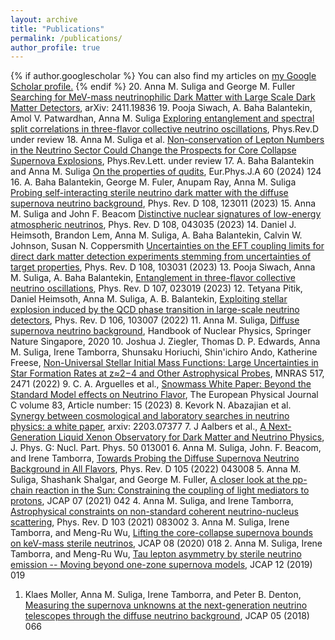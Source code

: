 ```yaml
---
layout: archive
title: "Publications"
permalink: /publications/
author_profile: true
---
```


{% if author.googlescholar %}
  You can also find my articles on <u><a href="{{author.googlescholar}}">my Google Scholar profile</a>.</u>
{% endif %}
20. Anna M. Suliga and George M. Fuller [Searching for MeV-mass neutrinophilic Dark Matter with Large Scale Dark Matter Detectors](https://inspirehep.net/literature/2854063), arXiv: 2411.19836
19. Pooja Siwach, A. Baha Balantekin,  Amol V. Patwardhan, Anna M. Suliga [Exploring entanglement and spectral split correlations in three-flavor collective neutrino oscillations](https://inspirehep.net/literature/2846754), Phys.Rev.D under review
18. Anna M. Suliga et al. [Non-conservation of Lepton Numbers in the Neutrino Sector Could Change the Prospects for Core Collapse Supernova Explosions](https://inspirehep.net/literature/2836619), Phys.Rev.Lett. under review
17. A. Baha Balantekin and Anna M. Suliga [On the properties of qudits](https://inspirehep.net/literature/2789188), Eur.Phys.J.A 60 (2024) 124
16. A. Baha Balantekin, George M. Fuler, Anupam Ray, Anna M. Suliga [Probing self-interacting sterile neutrino dark matter with the diffuse supernova neutrino background](https://inspirehep.net/literature/2708784), Phys. Rev. D 108, 123011 (2023)
15. Anna M. Suliga and John F. Beacom [Distinctive nuclear signatures of low-energy atmospheric neutrinos](https://inspirehep.net/literature/2669859), Phys. Rev. D 108, 043035 (2023)
14. Daniel J. Heimsoth, Brandon Lem, Anna M. Suliga, A. Baha Balantekin,  Calvin W. Johnson, Susan N. Coppersmith [Uncertainties on the EFT coupling limits for direct dark matter detection experiments stemming from uncertainties of target properties](https://inspirehep.net/literature/2660198), Phys. Rev. D 108, 103031 (2023)
13. Pooja Siwach, Anna M. Suliga, A. Baha Balantekin, [Entanglement in three-flavor collective neutrino oscillations](https://inspirehep.net/literature?q=find%20eprint%202211.07678), Phys. Rev. D 107, 023019 (2023)
12. Tetyana Pitik, Daniel Heimsoth, Anna M. Suliga, A. B. Balantekin, [Exploiting stellar explosion induced by the QCD phase transition in large-scale neutrino detectors](https://inspirehep.net/literature?q=find%20eprint%202208.14469), Phys. Rev. D 106, 103007 (2022)
11. Anna M. Suliga, [Diffuse supernova neutrino background](https://inspirehep.net/literature?q=find%20eprint%202207.09632), Handbook of Nuclear Physics, Springer Nature Singapore, 2020
10. Joshua J. Ziegler, Thomas D. P. Edwards, Anna M. Suliga, Irene Tamborra, Shunsaku Horiuchi, Shin'ichiro Ando, Katherine Freese, [Non-Universal Stellar Initial Mass Functions: Large Uncertainties in Star Formation Rates at z≈2−4 and Other Astrophysical Probes](https://inspirehep.net/literature?q=find%20eprint%202205.07845), MNRAS 517, 2471 (2022)
9. C. A. Arguelles et al., [Snowmass White Paper: Beyond the Standard Model effects on Neutrino Flavor](https://inspirehep.net/literature?q=find%20eprint%202203.10811), The European Physical Journal C volume 83, Article number: 15 (2023)
8. Kevork N. Abazajian et al. [Synergy between cosmological and laboratory searches in neutrino physics: a white paper](https://inspirehep.net/literature?q=find%20eprint%202203.07377), arxiv: 2203.07377
7. J Aalbers et al., [A Next-Generation Liquid Xenon Observatory for Dark Matter and Neutrino Physics](https://inspirehep.net/literature?q=find%20eprint%202203.02309), J. Phys. G: Nucl. Part. Phys. 50 013001
6. Anna M. Suliga, John. F. Beacom, and Irene Tamborra, [Towards Probing the Diffuse Supernova Neutrino Background in All Flavors](https://inspirehep.net/literature/1992973), Phys. Rev. D 105 (2022) 043008
5. Anna M. Suliga, Shashank Shalgar, and George M. Fuller, [A closer look at the pp-chain reaction in the Sun: Constraining the coupling of light mediators to protons](https://inspirehep.net/literature/1837832), JCAP 07 (2021) 042
4. Anna M. Suliga, and Irene Tamborra, [Astrophysical constraints on non-standard coherent neutrino-nucleus scattering](https://inspirehep.net/literature/1826617), Phys. Rev. D 103 (2021) 083002 
3. Anna M. Suliga, Irene Tamborra, and Meng-Ru Wu, [Lifting the core-collapse supernova bounds on keV-mass sterile neutrinos](https://inspirehep.net/literature/1792755), JCAP 08 (2020) 018
2. Anna M. Suliga, Irene Tamborra, and Meng-Ru Wu, [Tau lepton asymmetry by sterile neutrino emission -- Moving beyond one-zone supernova models](https://inspirehep.net/literature/1751959), JCAP 12 (2019) 019
1. Klaes Moller, Anna M. Suliga, Irene Tamborra, and Peter B. Denton, [Measuring the supernova unknowns at the next-generation neutrino telescopes through the diffuse neutrino background](https://inspirehep.net/literature/1667039), JCAP 05 (2018) 066

<!---
#{% include base_path %}

#{% for post in site.publications reversed %}
#  {% include archive-single.html %}
#{% endfor %}
-->
